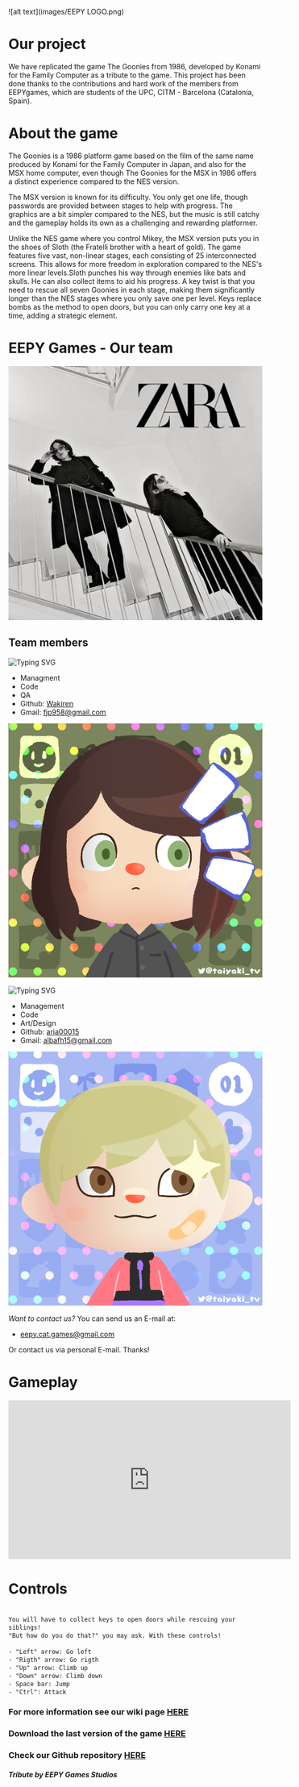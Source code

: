 ![alt text](images/EEPY LOGO.png)

# Our project
We have replicated the game The Goonies from 1986, developed by Konami for the Family Computer as a tribute to the game. This project has been done thanks to the contributions and hard work of the members from EEPYgames, which are students of the UPC, CITM - Barcelona (Catalonia, Spain).

# About the game
The Goonies is a 1986 platform game based on the film of the same name produced by Konami for the Family Computer in Japan, and also for the MSX home computer, even though The Goonies for the MSX in 1986 offers a distinct experience compared to the NES version.

The MSX version is known for its difficulty. You only get one life, though passwords are provided between stages to help with progress. The graphics are a bit simpler compared to the NES, but the music is still catchy and the gameplay holds its own as a challenging and rewarding platformer.

Unlike the NES game where you control Mikey, the MSX version puts you in the shoes of Sloth (the Fratelli brother with a heart of gold). The game features five vast, non-linear stages, each consisting of 25 interconnected screens. This allows for more freedom in exploration compared to the NES's more linear levels.Sloth punches his way through enemies like bats and skulls. He can also collect items to aid his progress. A key twist is that you need to rescue all seven Goonies in each stage, making them significantly longer than the NES stages where you only save one per level. Keys replace bombs as the method to open doors, but you can only carry one key at a time, adding a strategic element.

# EEPY Games - Our team
![alt text](images/Team.jpeg)

## Team members
![Typing SVG](https://readme-typing-svg.demolab.com?font=Fira+Code&pause=1000&color=6C925C&random=false&width=435&lines=Francisco+Javier+Pedre%C3%B1o+Monge)
* Managment
* Code
* QA
* Github: [Wakiren](https://github.com/Wakiren)
* Gmail: fjp958@gmail.com

![alt text](images/javi_villager.png)

![Typing SVG](https://readme-typing-svg.demolab.com?font=Fira+Code&pause=1000&color=8999F5&random=false&width=435&lines=Alba+Fern%C3%A1ndez+Hern%C3%A1ndez)
* Management
* Code
* Art/Design
* Github: [aria00015](https://github.com/aria00015)
* Gmail: albafh15@gmail.com

![alt text](images/alba_villager.png)

_Want to contact us?_
You can send us an E-mail at:

* eepy.cat.games@gmail.com

Or contact us via personal E-mail. Thanks!

# Gameplay
<iframe width="560" height="315" src="https://www.youtube-nocookie.com/embed/-eMC8Mv9sJ4?si=Rp36PEk9oPUeqm-Z&amp;controls=0" title="YouTube video player" frameborder="0" allow="accelerometer; autoplay; clipboard-write; encrypted-media; gyroscope; picture-in-picture; web-share" referrerpolicy="strict-origin-when-cross-origin" allowfullscreen></iframe>

# Controls

```

You will have to collect keys to open doors while rescuing your siblings!
"But how do you do that?" you may ask. With these controls!

- "Left" arrow: Go left
- "Rigth" arrow: Go rigth
- "Up" arrow: Climb up
- "Down" arrow: Climb down
- Space bar: Jump
- "Ctrl": Attack

```




### For more information see our wiki page [HERE](https://github.com/EEPYgames/The_Goonies-Project_I/wiki)
### Download the last version of the game [HERE]()
### Check our Github repository [HERE](https://github.com/EEPYgames/The_Goonies-Project_I)




#### _Tribute by EEPY Games Studios_